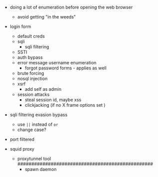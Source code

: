 - doing a lot of enumeration before opening the web browser
  - avoid getting "in the weeds"

- login form
  - default creds
  - sqli
    - sqli filtering
  - SSTI
  - auth bypass
  - error message username enumeration
    - forgot password forms - applies as well
  - brute forcing
  - nosql injection
  - xsrf
    - add self as admin
  - session attacks
    - steal session id, maybe xss
    - clickjacking (if no X frame options set )
- sqli filtering evasion bypass
  - use `||` instead of `or`
  - change case?
- port filtered
- squid proxy
  - proxytunnel tool #################################################
    - spawn daemon

